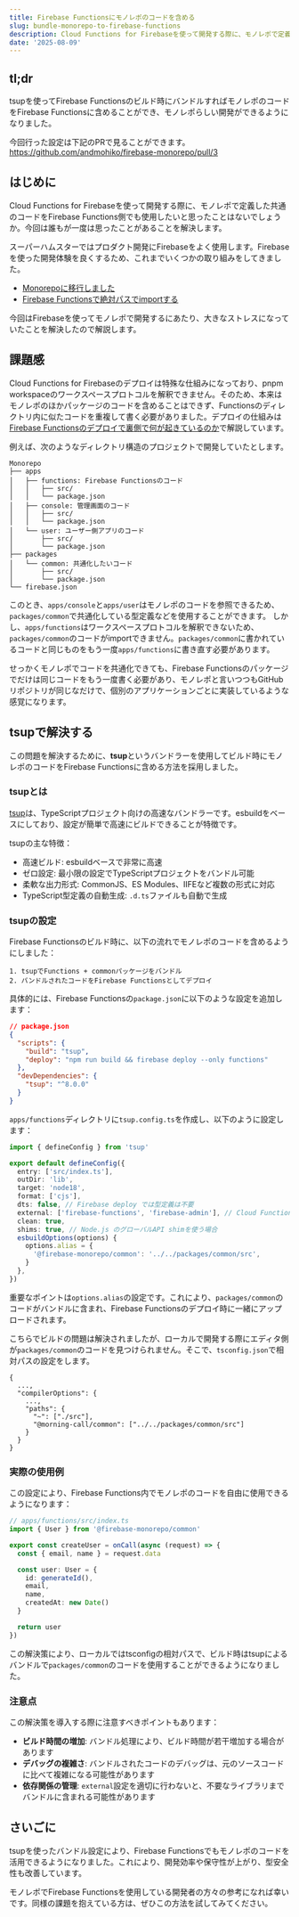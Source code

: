 ```yaml
---
title: Firebase Functionsにモノレポのコードを含める
slug: bundle-monorepo-to-firebase-functions
description: Cloud Functions for Firebaseを使って開発する際に、モノレポで定義した共通のコードをFirebase Functions側でも使用したいと思ったので解決しました。
date: '2025-08-09'
---
```


## tl;dr

tsupを使ってFirebase Functionsのビルド時にバンドルすればモノレポのコードをFirebase Functionsに含めることができ、モノレポらしい開発ができるようになりました。

今回行った設定は下記のPRで見ることができます。
https://github.com/andmohiko/firebase-monorepo/pull/3

## はじめに

Cloud Functions for Firebaseを使って開発する際に、モノレポで定義した共通のコードをFirebase Functions側でも使用したいと思ったことはないでしょうか。今回は誰もが一度は思ったことがあることを解決します。

スーパーハムスターではプロダクト開発にFirebaseをよく使用します。Firebaseを使った開発体験を良くするため、これまでいくつかの取り組みをしてきました。

- [Monorepoに移行しました](https://andmohiko.dev/blogs/20221007)
- [Firebase Functionsで絶対パスでimportする](https://andmohiko.dev/blogs/20220806)

今回はFirebaseを使ってモノレポで開発するにあたり、大きなストレスになっていたことを解決したので解説します。

## 課題感

Cloud Functions for Firebaseのデプロイは特殊な仕組みになっており、pnpm workspaceのワークスペースプロトコルを解釈できません。そのため、本来はモノレポのほかパッケージのコードを含めることはできず、Functionsのディレクトリ内に似たコードを重複して書く必要がありました。デプロイの仕組みは[Firebase Functionsのデプロイで裏側で何が起きているのか]([https://andmohiko.dev/blogs/how-firebase-deploy-works)で解説しています。

例えば、次のようなディレクトリ構造のプロジェクトで開発していたとします。

```
Monorepo
├── apps
│   ├── functions: Firebase Functionsのコード
│   │   ├── src/
│   │   └── package.json
│   ├── console: 管理画面のコード
│   │   ├── src/
│   │   └── package.json
│   └── user: ユーザー側アプリのコード
│       ├── src/
│       └── package.json
├── packages
│   └── common: 共通化したいコード
│       ├── src/
│       └── package.json
└── firebase.json
```

このとき、`apps/console`と`apps/user`はモノレポのコードを参照できるため、`packages/common`で共通化している型定義などを使用することができます。
しかし、`apps/functions`はワークスペースプロトコルを解釈できないため、`packages/common`のコードがimportできません。`packages/common`に書かれているコードと同じものをもう一度`apps/functions`に書き直す必要があります。

せっかくモノレポでコードを共通化できても、Firebase Functionsのパッケージでだけは同じコードをもう一度書く必要があり、モノレポと言いつつもGitHubリポジトリが同じなだけで、個別のアプリケーションごとに実装しているような感覚になります。

## tsupで解決する

この問題を解決するために、**tsup**というバンドラーを使用してビルド時にモノレポのコードをFirebase Functionsに含める方法を採用しました。

### tsupとは

[tsup](https://tsup.egoist.dev/)は、TypeScriptプロジェクト向けの高速なバンドラーです。esbuildをベースにしており、設定が簡単で高速にビルドできることが特徴です。

tsupの主な特徴：
- 高速ビルド: esbuildベースで非常に高速
- ゼロ設定: 最小限の設定でTypeScriptプロジェクトをバンドル可能
- 柔軟な出力形式: CommonJS、ES Modules、IIFEなど複数の形式に対応
- TypeScript型定義の自動生成: `.d.ts`ファイルも自動で生成

### tsupの設定

Firebase Functionsのビルド時に、以下の流れでモノレポのコードを含めるようにしました：

```
1. tsupでFunctions + commonパッケージをバンドル
2. バンドルされたコードをFirebase Functionsとしてデプロイ
```

具体的には、Firebase Functionsの`package.json`に以下のような設定を追加します：

```json
// package.json
{
  "scripts": {
    "build": "tsup",
    "deploy": "npm run build && firebase deploy --only functions"
  },
  "devDependencies": {
    "tsup": "^8.0.0"
  }
}
```

`apps/functions`ディレクトリに`tsup.config.ts`を作成し、以下のように設定します：

```typescript
import { defineConfig } from 'tsup'

export default defineConfig({
  entry: ['src/index.ts'],
  outDir: 'lib',
  target: 'node18',
  format: ['cjs'],
  dts: false, // Firebase deploy では型定義は不要
  external: ['firebase-functions', 'firebase-admin'], // Cloud Functions が持つ依存
  clean: true,
  shims: true, // Node.js のグローバルAPI shimを使う場合
  esbuildOptions(options) {
    options.alias = {
      '@firebase-monorepo/common': '../../packages/common/src',
    }
  },
})

```

重要なポイントは`options.alias`の設定です。これにより、`packages/common`のコードがバンドルに含まれ、Firebase Functionsのデプロイ時に一緒にアップロードされます。

こちらでビルドの問題は解決されましたが、ローカルで開発する際にエディタ側が`packages/common`のコードを見つけられません。そこで、`tsconfig.json`で相対パスの設定をします。
```
{
  ...,
  "compilerOptions": {
    ...,
    "paths": {
      "~": ["./src"],
      "@morning-call/common": ["../../packages/common/src"]
    }
  }
}
```

### 実際の使用例

この設定により、Firebase Functions内でモノレポのコードを自由に使用できるようになります：

```typescript
// apps/functions/src/index.ts
import { User } from '@firebase-monorepo/common'

export const createUser = onCall(async (request) => {
  const { email, name } = request.data

  const user: User = {
    id: generateId(),
    email,
    name,
    createdAt: new Date()
  }

  return user
})
```

この解決策により、ローカルではtsconfigの相対パスで、ビルド時はtsupによるバンドルで`packages/common`のコードを使用することができるようになりました。

### 注意点

この解決策を導入する際に注意すべきポイントもあります：

- **ビルド時間の増加**: バンドル処理により、ビルド時間が若干増加する場合があります
- **デバッグの複雑さ**: バンドルされたコードのデバッグは、元のソースコードに比べて複雑になる可能性があります
- **依存関係の管理**: `external`設定を適切に行わないと、不要なライブラリまでバンドルに含まれる可能性があります

## さいごに

tsupを使ったバンドル設定により、Firebase Functionsでもモノレポのコードを活用できるようになりました。これにより、開発効率や保守性が上がり、型安全性も改善しています。

モノレポでFirebase Functionsを使用している開発者の方々の参考になれば幸いです。同様の課題を抱えている方は、ぜひこの方法を試してみてください。
